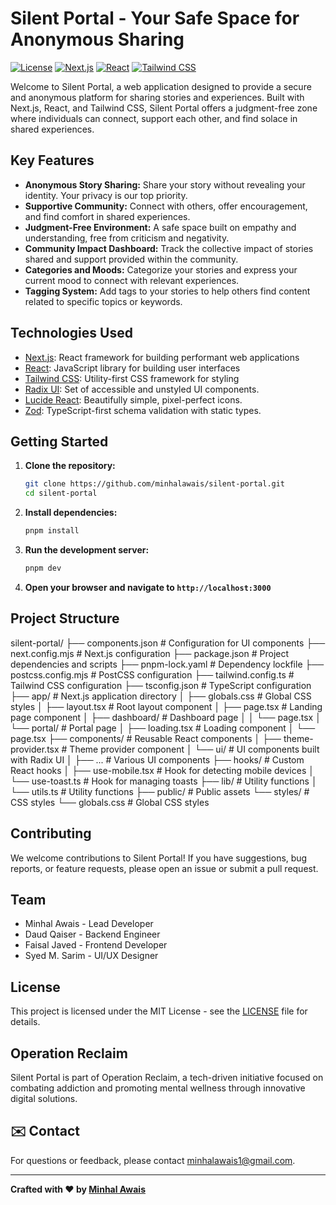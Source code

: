 # Silent Portal - Your Safe Space for Anonymous Sharing

[![License](https://img.shields.io/badge/License-MIT-yellow.svg)](https://opensource.org/licenses/MIT)
[![Next.js](https://img.shields.io/badge/Next.js-15.2.4-blue)](https://nextjs.org/)
[![React](https://img.shields.io/badge/React-%5E19-61DAFB)](https://react.dev/)
[![Tailwind CSS](https://img.shields.io/badge/Tailwind_CSS-%5E3.4.17-38B2AC)](https://tailwindcss.com/)

Welcome to Silent Portal, a web application designed to provide a secure and anonymous platform for sharing stories and experiences. Built with Next.js, React, and Tailwind CSS, Silent Portal offers a judgment-free zone where individuals can connect, support each other, and find solace in shared experiences.

## Key Features

*   **Anonymous Story Sharing:** Share your story without revealing your identity. Your privacy is our top priority.
*   **Supportive Community:** Connect with others, offer encouragement, and find comfort in shared experiences.
*   **Judgment-Free Environment:** A safe space built on empathy and understanding, free from criticism and negativity.
*   **Community Impact Dashboard:** Track the collective impact of stories shared and support provided within the community.
*   **Categories and Moods:** Categorize your stories and express your current mood to connect with relevant experiences.
*   **Tagging System:** Add tags to your stories to help others find content related to specific topics or keywords.

## Technologies Used

*   [Next.js](https://nextjs.org/): React framework for building performant web applications
*   [React](https://react.dev/): JavaScript library for building user interfaces
*   [Tailwind CSS](https://tailwindcss.com/): Utility-first CSS framework for styling
*   [Radix UI](https://www.radix-ui.com/): Set of accessible and unstyled UI components.
*   [Lucide React](https://lucide.dev/): Beautifully simple, pixel-perfect icons.
*   [Zod](https://zod.dev/): TypeScript-first schema validation with static types.

## Getting Started

1.  **Clone the repository:**

    ```bash
    git clone https://github.com/minhalawais/silent-portal.git
    cd silent-portal
    ```
2.  **Install dependencies:**

    ```bash
    pnpm install
    ```
3.  **Run the development server:**

    ```bash
    pnpm dev
    ```
4.  **Open your browser and navigate to `http://localhost:3000`**

## Project Structure

silent-portal/
├── components.json         # Configuration for UI components
├── next.config.mjs         # Next.js configuration
├── package.json            # Project dependencies and scripts
├── pnpm-lock.yaml          # Dependency lockfile
├── postcss.config.mjs      # PostCSS configuration
├── tailwind.config.ts      # Tailwind CSS configuration
├── tsconfig.json           # TypeScript configuration
├── app/                    # Next.js application directory
│   ├── globals.css         # Global CSS styles
│   ├── layout.tsx          # Root layout component
│   ├── page.tsx            # Landing page component
│   ├── dashboard/          # Dashboard page
│   │   └── page.tsx
│   └── portal/             # Portal page
│       ├── loading.tsx     # Loading component
│       └── page.tsx
├── components/           # Reusable React components
│   ├── theme-provider.tsx  # Theme provider component
│   └── ui/               # UI components built with Radix UI
│       ├── ...             # Various UI components
├── hooks/                  # Custom React hooks
│   ├── use-mobile.tsx      # Hook for detecting mobile devices
│   └── use-toast.ts        # Hook for managing toasts
├── lib/                    # Utility functions
│   └── utils.ts            # Utility functions
├── public/                 # Public assets
└── styles/                 # CSS styles
└── globals.css         # Global CSS styles


## Contributing

We welcome contributions to Silent Portal! If you have suggestions, bug reports, or feature requests, please open an issue or submit a pull request.

## Team

*   Minhal Awais - Lead Developer
*   Daud Qaiser - Backend Engineer
*   Faisal Javed - Frontend Developer
*   Syed M. Sarim - UI/UX Designer

## License

This project is licensed under the MIT License - see the [LICENSE](https://github.com/minhalawais/Silent-Portal/blob/main/LICENSE) file for details.

## Operation Reclaim

Silent Portal is part of Operation Reclaim, a tech-driven initiative focused on combating addiction and promoting mental wellness through innovative digital solutions.

## ✉️ Contact

For questions or feedback, please contact [minhalawais1@gmail.com](https://github.com/minhalawais/Quotation-Portal/blob/main/mailto:minhalawais1@gmail.com).

---

**Crafted with ❤️ by [Minhal Awais](https://www.linkedin.com/in/minhal-awais-601216227/)**
